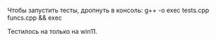 Чтобы запустить тесты, дропнуть в консоль: g++ -o exec tests.cpp funcs.cpp && exec

Тестилось на только на win11.

